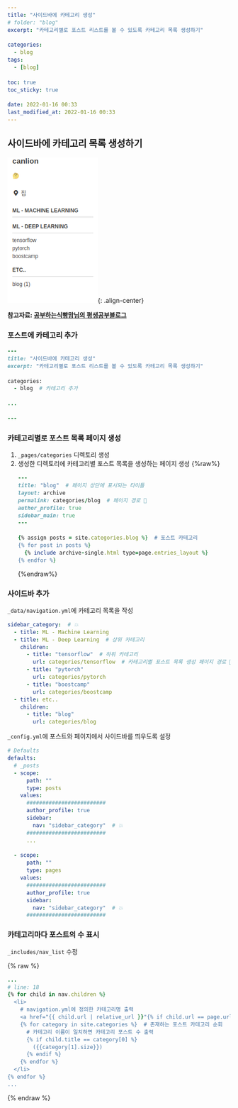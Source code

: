 ```yaml
---
title: "사이드바에 카테고리 생성"
# folder: "blog"
excerpt: "카테고리별로 포스트 리스트를 볼 수 있도록 카테고리 목록 생성하기"

categories:
  - blog
tags:
  - [blog]

toc: true
toc_sticky: true

date: 2022-01-16 00:33
last_modified_at: 2022-01-16 00:33
---
```


## 사이드바에 카테고리 목록 생성하기

![카테고리목록예시](/assets/images/post/220116/blog_add_category_0.png){: .align-center}

**참고자료: [공부하는식빵맘님의 평생공부블로그](https://ansohxxn.github.io/blog/category/#-%EC%84%9C%EB%A1%A0)**

### 포스트에 카테고리 추가
```ruby
---
title: "사이드바에 카테고리 생성"
excerpt: "카테고리별로 포스트 리스트를 볼 수 있도록 카테고리 목록 생성하기"

categories:
  - blog  # 카테고리 추가

...

---
```

### 카테고리별로 포스트 목록 페이지 생성
1. `_pages/categories` 디렉토리 생성
2. 생성한 디렉토리에 카테고리별 포스트 목록을 생성하는 페이지 생성
    {%raw%}
    ```ruby
    ---
    title: "blog"  # 페이지 상단에 표시되는 타이틀 
    layout: archive
    permalink: categories/blog  # 페이지 경로 🌟
    author_profile: true
    sidebar_main: true
    ---

    {% assign posts = site.categories.blog %}  # 포스트 카테고리
    {% for post in posts %}
      {% include archive-single.html type=page.entries_layout %}
    {% endfor %}
    ```
    {%endraw%}

### 사이드바 추가
`_data/navigation.yml`에 카테고리 목록을 작성
```yaml
sidebar_category:  # 💥
  - title: ML - Machine Learning
  - title: ML - Deep Learning  # 상위 카테고리
    children:
      - title: "tensorflow"  # 하위 카테고리
        url: categories/tensorflow  # 카테고리별 포스트 목록 생성 페이지 경로 🌟
      - title: "pytorch"
        url: categories/pytorch
      - title: "boostcamp"
        url: categories/boostcamp
  - title: etc..
    children:
      - title: "blog"
        url: categories/blog
```

`_config.yml`에 포스트와 페이지에서 사이드바를 띄우도록 설정
```yaml
# Defaults
defaults:
  # _posts
  - scope:
      path: ""
      type: posts
    values:
      #########################
      author_profile: true
      sidebar:
        nav: "sidebar_category"  # 💥
      #########################
      ...
      
  - scope:
      path: ""
      type: pages
    values:
      #########################
      author_profile: true
      sidebar:
        nav: "sidebar_category"  # 💥
      #########################
```

### 카테고리마다 포스트의 수 표시
`_includes/nav_list` 수정

{% raw %}
```ruby
...
# line: 18
{% for child in nav.children %}
  <li>
    # navigation.yml에 정의한 카테고리명 출력
    <a href="{{ child.url | relative_url }}"{% if child.url == page.url %} class="active"{% endif %}>{{ child.title }}</a>
    {% for category in site.categories %}  # 존재하는 포스트 카테고리 순회
      # 카테고리 이름이 일치하면 카테고리 포스트 수 출력
      {% if child.title == category[0] %}
        ({{category[1].size}})
      {% endif %}
    {% endfor %}
  </li>
{% endfor %}
...
```
{% endraw %}